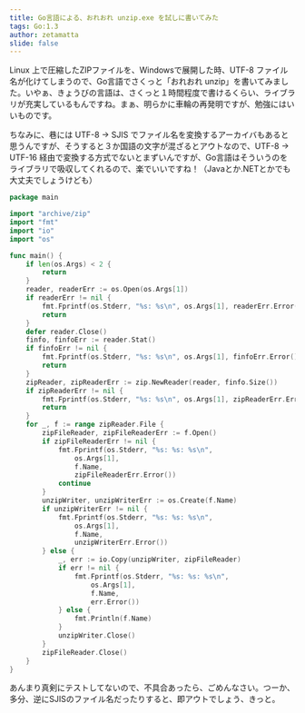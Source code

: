 ```yaml
---
title: Go言語による、おれおれ unzip.exe を試しに書いてみた
tags: Go:1.3
author: zetamatta
slide: false
---
```

Linux 上で圧縮したZIPファイルを、Windowsで展開した時、UTF-8 ファイル名が化けてしまうので、Go言語でさくっと「おれおれ unzip」を書いてみました。いやぁ、きょうびの言語は、さくっと１時間程度で書けるくらい、ライブラリが充実しているもんですね。まぁ、明らかに車輪の再発明ですが、勉強にはいいものです。

ちなみに、巷には UTF-8 → SJIS でファイル名を変換するアーカイバもあると思うんですが、そうすると３か国語の文字が混ざるとアウトなので、UTF-8 → UTF-16 経由で変換する方式でないとまずいんですが、Go言語はそういうのをライブラリで吸収してくれるので、楽でいいですね！（Javaとか.NETとかでも大丈夫でしょうけども）

```ungop.go
package main

import "archive/zip"
import "fmt"
import "io"
import "os"

func main() {
	if len(os.Args) < 2 {
		return
	}
	reader, readerErr := os.Open(os.Args[1])
	if readerErr != nil {
		fmt.Fprintf(os.Stderr, "%s: %s\n", os.Args[1], readerErr.Error())
		return
	}
	defer reader.Close()
	finfo, finfoErr := reader.Stat()
	if finfoErr != nil {
		fmt.Fprintf(os.Stderr, "%s: %s\n", os.Args[1], finfoErr.Error())
		return
	}
	zipReader, zipReaderErr := zip.NewReader(reader, finfo.Size())
	if zipReaderErr != nil {
		fmt.Fprintf(os.Stderr, "%s: %s\n", os.Args[1], zipReaderErr.Error())
		return
	}
	for _, f := range zipReader.File {
		zipFileReader, zipFileReaderErr := f.Open()
		if zipFileReaderErr != nil {
			fmt.Fprintf(os.Stderr, "%s: %s: %s\n",
				os.Args[1],
				f.Name,
				zipFileReaderErr.Error())
			continue
		}
		unzipWriter, unzipWriterErr := os.Create(f.Name)
		if unzipWriterErr != nil {
			fmt.Fprintf(os.Stderr, "%s: %s: %s\n",
				os.Args[1],
				f.Name,
				unzipWriterErr.Error())
		} else {
			_, err := io.Copy(unzipWriter, zipFileReader)
			if err != nil {
				fmt.Fprintf(os.Stderr, "%s: %s: %s\n",
					os.Args[1],
					f.Name,
					err.Error())
			} else {
				fmt.Println(f.Name)
			}
			unzipWriter.Close()
		}
		zipFileReader.Close()
	}
}
```

あんまり真剣にテストしてないので、不具合あったら、ごめんなさい。つーか、多分、逆にSJISのファイル名だったりすると、即アウトでしょう、きっと。

